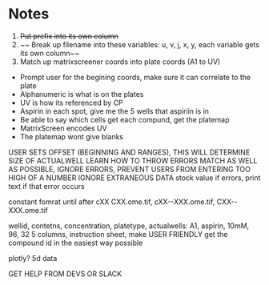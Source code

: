 # Notes

1. ~~Put prefix into its own column~~
2. ~~ Break up filename into these variables: u, v, j, x, y, each variable gets its own column~~
3. Match up matrixscreener coords into plate coords (A1 to UV)

* Prompt user for the begining coords, make sure it can correlate to the plate
* Alphanumeric is what is on the plates
* UV is how its referenced by CP
* Aspirin in each spot, give me the 5 wells that aspiriin is in
* Be able to say which cells get each compund, get the platemap
* MatrixScreen encodes UV
* The platemap wont give blanks


USER SETS OFFSET (BEGINNING AND RANGES), THIS WILL DETERMINE SIZE OF ACTUALWELL
LEARN HOW TO THROW ERRORS
MATCH AS WELL AS POSSIBLE, IGNORE ERRORS, PREVENT USERS FROM ENTERING TOO HIGH OF A NUMBER
IGNORE EXTRANEOUS DATA
stock value if errors, print text if that error occurs

constant fomrat until after cXX
CXX.ome.tif, cXX--XXX.ome.tif, CXX--XXX.ome.tif

wellid, contetns, concentration, platetype, actualwells:
A1,     aspirin,  10mM,          96,        32
5 columns, instruction sheet, make USER FRIENDLY
get the compound id in the easiest way possible

plotly? 5d data

GET HELP FROM DEVS OR SLACK
